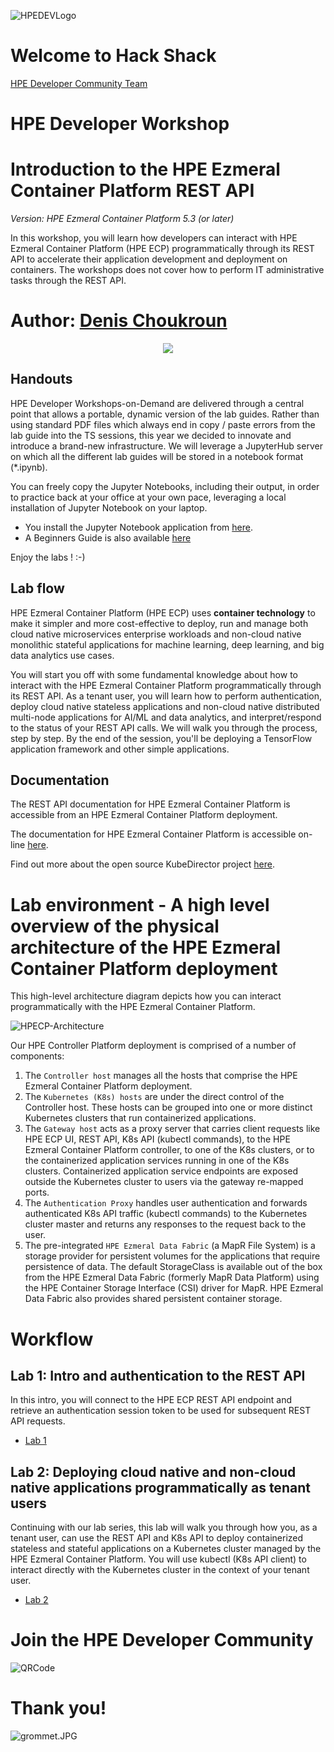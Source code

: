 ![HPEDEVLogo](Pictures/hpe-dev-logo.png)

# Welcome to Hack Shack
[HPE Developer Community Team](https://hpedev.io)

# HPE Developer Workshop



# Introduction to the HPE Ezmeral Container Platform REST API 

*Version: HPE Ezmeral Container Platform 5.3 (or later)*

In this workshop, you will learn how developers can interact with HPE Ezmeral Container Platform (HPE ECP) programmatically through its REST API to accelerate their application development and deployment on containers. The workshops does not cover how to perform IT administrative tasks through the REST API.

# Author: [Denis Choukroun](mailto:denis.choukroun@hpe.com)

<p align="center">
  <img src="Pictures/hackshackdisco.png">
  
</p>

## Handouts
HPE Developer Workshops-on-Demand are delivered through a central point that allows a portable, dynamic version of the lab guides. Rather than using standard PDF files which always end in copy / paste errors from the lab guide into the TS sessions, this year we decided to innovate and introduce a brand-new infrastructure. We will leverage a JupyterHub server on which all the different lab guides will be stored in a notebook format (*.ipynb).

You can freely copy the Jupyter Notebooks, including their output, in order to practice back at your office at your own pace, leveraging a local installation of Jupyter Notebook on your laptop.
- You install the Jupyter Notebook application from [here](https://jupyter.org/install). 
- A Beginners Guide is also available [here](https://jupyter-notebook-beginner-guide.readthedocs.io/en/latest/what_is_jupyter.html)


Enjoy the labs ! :-)

## Lab flow
HPE Ezmeral Container Platform (HPE ECP) uses **container technology** to make it simpler and more cost-effective to deploy, run and manage both cloud native microservices enterprise workloads and non-cloud native monolithic stateful applications for machine learning, deep learning, and big data analytics use cases.

You will start you off with some fundamental knowledge about how to interact with the HPE Ezmeral Container Platform programmatically through its REST API. As a tenant user, you will learn how to perform authentication, deploy cloud native stateless applications and non-cloud native distributed multi-node applications for AI/ML and data analytics, and interpret/respond to the status of your REST API calls. We will walk you through the process, step by step. By the end of the session, you'll be deploying a TensorFlow application framework and other simple applications.

## Documentation
The REST API documentation for HPE Ezmeral Container Platform is accessible from an HPE Ezmeral Container Platform deployment.

The documentation for HPE Ezmeral Container Platform is accessible on-line [here](https://docs.containerplatform.hpe.com/).  

Find out more about the open source KubeDirector project [here](https://kubedirector.io/).

# Lab environment - A high level overview of the physical architecture of the HPE Ezmeral Container Platform deployment
This high-level architecture diagram depicts how you can interact programmatically with the HPE Ezmeral Container Platform. 
    

![HPECP-Architecture](Pictures/HPECP-Logical-diagram.jpg)
      

Our HPE Controller Platform deployment is comprised of a number of components:
1. The `Controller host` manages all the hosts that comprise the HPE Ezmeral Container Platform deployment.
2. The `Kubernetes (K8s) hosts` are under the direct control of the Controller host. These hosts can be grouped into one or more distinct Kubernetes clusters that run containerized applications.
3. The `Gateway host` acts as a proxy server that carries client requests like HPE ECP UI, REST API, K8s API (kubectl commands), to the HPE Ezmeral Container Platform controller, to one of the K8s clusters, or to the containerized application services running in one of the K8s clusters. Containerized application service endpoints are exposed outside the Kubernetes cluster to users via the gateway re-mapped ports. 
4. The `Authentication Proxy` handles user authentication and forwards authenticated K8s API traffic (kubectl commands) to the Kubernetes cluster master and returns any responses to the request back to the user.
5. The pre-integrated `HPE Ezmeral Data Fabric` (a MapR File System) is a storage provider for persistent volumes for the applications that require persistence of data. The default StorageClass is available out of the box from the HPE Ezmeral Data Fabric (formerly MapR Data Platform) using the HPE Container Storage Interface (CSI) driver for MapR. HPE Ezmeral Data Fabric also provides shared persistent container storage.

# Workflow

## Lab 1: Intro and authentication to the REST API
In this intro, you will connect to the HPE ECP REST API endpoint and retrieve an authentication session token to be used for subsequent REST API requests.

* [Lab 1](1-WKSHP-HPECP-IntroAndAuth.ipynb)


## Lab 2: Deploying cloud native and non-cloud native applications programmatically as tenant users
Continuing with our lab series, this lab will walk you through how you, as a tenant user, can use the REST API and K8s API to deploy containerized stateless and stateful applications on a Kubernetes cluster managed by the HPE Ezmeral Container Platform. You will use kubectl (K8s API client) to interact directly with the Kubernetes cluster in the context of your tenant user.

* [Lab 2](2-WKSHP-HPECP-DeployApp-K8S-Tenant-tf.ipynb)

# Join the HPE Developer Community
![QRCode](Pictures/QRCode-HPEDEV.png)

# Thank you!
![grommet.JPG](Pictures/grommet.jpg)
